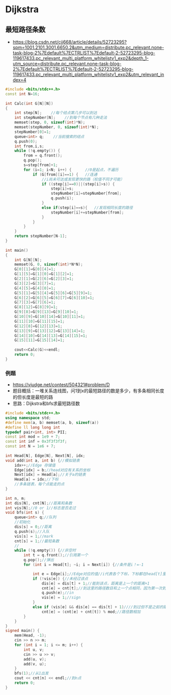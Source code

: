 # Dijkstra
## 最短路径条数
* https://blog.csdn.net/cjj668/article/details/52723295?spm=1001.2101.3001.6650.2&utm_medium=distribute.pc_relevant.none-task-blog-2%7Edefault%7ECTRLIST%7Edefault-2-52723295-blog-119617433.pc_relevant_multi_platform_whitelistv1_exp2&depth_1-utm_source=distribute.pc_relevant.none-task-blog-2%7Edefault%7ECTRLIST%7Edefault-2-52723295-blog-119617433.pc_relevant_multi_platform_whitelistv1_exp2&utm_relevant_index=4
```c++
#include <bits/stdc++.h>
const int N=16;
 
int Calc(int G[N][N])
{
    int step[N];    //每个结点第几步可以到达
    int stepNumber[N];    //到每个节点有几种走法
    memset(step, 0, sizeof(int)*N);
    memset(stepNumber, 0, sizeof(int)*N);
    stepNumber[0]=1;
    queue<int> q;    //当前搜索的结点
    q.push(0);
    int from,i,s;
    while (!q.empty()) {
        from = q.front();
        q.pop();
        s=step[from]+1;
        for (i=1; i<N; i++) {      //0是起点，不遍历
            if (G[from][i]==1) {   //连通
                //i尚未可达或发现更快的路（权值不同才可能）
                if ((step[i]==0)||(step[i]>s)) {
                    step[i]=s;
                    stepNumber[i]=stepNumber[from];
                    q.push(i);
                }
                else if(step[i]==s){   //发现相同长度的路径
                    stepNumber[i]+=stepNumber[from];
                }
            }
        }
    }
    return stepNumber[N-1];
}
 
int main()
{
    int G[N][N];
    memset(G, 0, sizeof(int)*N*N);
    G[0][1]=G[0][4]=1;
    G[1][5]=G[1][0]=G[1][2]=1;
    G[2][1]=G[2][6]=G[2][3]=1;
    G[3][2]=G[3][7]=1;
    G[4][5]=G[4][0]=1;
    G[5][1]=G[5][4]=G[5][6]=G[5][9]=1;
    G[6][2]=G[6][5]=G[6][7]=G[6][10]=1;
    G[7][3]=G[7][6]=1;
    G[8][12]=G[8][9]=1;
    G[9][8]=G[9][13]=G[9][10]=1;
    G[10][9]=G[10][14]=G[10][11]=1;
    G[11][10]=G[11][15]=1;
    G[12][8]=G[12][13]=1;
    G[13][9]=G[13][12]=G[13][14]=1;
    G[14][10]=G[14][13]=G[14][15]=1;
    G[15][11]=G[15][14]=1;
 
    cout<<Calc(G)<<endl;
    return 0;
}
```
### 例题
* https://vjudge.net/contest/504321#problem/D
* 题目概括：一堆关系连线图，问1到x的最短路径的数是多少，有多条相同长度的但长度是最短的路
* 思路：Dijkstra和bfs求最短路径数
```c++
#include <bits/stdc++.h>
using namespace std;
#define mem(a, b) memset(a, b, sizeof(a))
#define ll long long int
typedef pair<int, int> PII;
const int mod = 1e9 + 7;
const int inf = 0x3f3f3f3f;
const int N = 1e6 + 7;
 
int Head[N], Edge[N], Next[N], idx;
void add(int a, int b) {//模拟链表
    idx++;//Edge 存储值
    Edge[idx] = b;//head对应有关系的坐标
    Next[idx] = Head[a];//关于a的链表
    Head[a] = idx;//下标
    //多条链表，每个点能走的点
}
 
int n, m;
int dis[N], cnt[N];//距离和条数
int vis[N];//0 or 1//标志是否走过
void bfs(int s) { 
    queue<int> q;//队列
    //初始化
    dis[s] = 0;//距离
    q.push(s);//入队
    vis[s] = 1;//mark
    cnt[s] = 1;//最短条数
    //
    while (!q.empty()) {//非空时
        int t = q.front();//引用第一个
        q.pop();//弹出
        for (int i = Head[t]; ~i; i = Next[i]) {//条件是i！=-1

            int e = Edge[i];//Edge对应的值//i代表各个下标，下标都在head[t]里面，head[t]是t点对于的其他连线的集合
            if (!vis[e]) {//未经过该点
                dis[e] = dis[t] + 1;//能到该点，距离是上一个的距离+1
                cnt[e] = cnt[t];//到这里的路径数目和上一个点相同，因为第一次到
                q.push(e);//in
                vis[e] = 1;//sign
            } 
            else if (vis[e] && dis[e] == dis[t] + 1)////到过但不是之前的路
                cnt[e] = (cnt[e] + cnt[t]) % mod;//路径数相加
        }
    }
}
signed main() {
    mem(Head, -1);
    cin >> n >> m;
    for (int i = 1; i <= m; i++) {
        int u, v;
        cin >> u >> v;
        add(u, v);
        add(v, u);
    }
    bfs(1);//从1出发 
    cout << cnt[n] << endl;//到n点
    return 0;
}
```